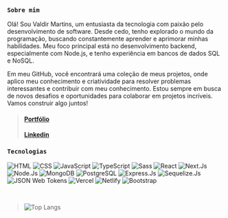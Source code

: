 ### `Sobre mim`
Olá! Sou Valdir Martins, um entusiasta da tecnologia com paixão pelo desenvolvimento de software. Desde cedo, tenho explorado o mundo da programação, buscando constantemente aprender e aprimorar minhas habilidades. Meu foco principal está no desenvolvimento backend, especialmente com Node.js, e tenho experiência em bancos de dados SQL e NoSQL.

Em meu GitHub, você encontrará uma coleção de meus projetos, onde aplico meu conhecimento e criatividade para resolver problemas interessantes e contribuir com meu conhecimento. Estou sempre em busca de novos desafios e oportunidades para colaborar em projetos incríveis. Vamos construir algo juntos!

> #### [Portfólio](https://portfolio-valdir-martins.netlify.app)
> #### [Linkedin](https://www.linkedin.com/in/valdiirmartiins)

### `Tecnologias`
![HTML](https://img.shields.io/badge/HTML5-E34F26?style=for-the-badge&logo=html5&logoColor=white)
![CSS](https://img.shields.io/badge/CSS3-1572B6?style=for-the-badge&logo=css3&logoColor=white)
![JavaScript](https://img.shields.io/badge/javascript-%23323330.svg?style=for-the-badge&logo=javascript&logoColor=%23F7DF1E)
![TypeScript](https://img.shields.io/badge/TypeScript-007ACC?style=for-the-badge&logo=typescript&logoColor=white)
![Sass](https://img.shields.io/badge/Sass-CC6699?style=for-the-badge&logo=sass&logoColor=white)
![React](https://img.shields.io/badge/React-20232A?style=for-the-badge&logo=react&logoColor=61DAFB)
![Next.Js](https://img.shields.io/badge/Next-black?style=for-the-badge&logo=next.js&logoColor=white)
![Node.Js](https://img.shields.io/badge/Node.js-43853D?style=for-the-badge&logo=node.js&logoColor=white)
![MongoDB](https://img.shields.io/badge/MongoDB-4EA94B?style=for-the-badge&logo=mongodb&logoColor=white)
![PostgreSQL](https://img.shields.io/badge/PostgreSQL-316192?style=for-the-badge&logo=postgresql&logoColor=white)
![Express.Js](https://img.shields.io/badge/Express.js-404D59?style=for-the-badge)
![Sequelize.Js](https://img.shields.io/badge/sequelize-323330?style=for-the-badge&logo=sequelize&logoColor=blue)
![JSON Web Tokens](https://img.shields.io/badge/json%20web%20tokens-323330?style=for-the-badge&logo=json-web-tokens&logoColor=pink)
![Vercel](https://img.shields.io/badge/Vercel-000000?style=for-the-badge&logo=vercel&logoColor=white)
![Netlify](https://img.shields.io/badge/Netlify-00C7B7?style=for-the-badge&logo=netlify&logoColor=white)
![Bootstrap](https://img.shields.io/badge/Bootstrap-563D7C?style=for-the-badge&logo=bootstrap&logoColor=white)

<br>

> ![Top Langs](https://github-readme-stats.vercel.app/api/top-langs/?username=ValdiirMartiins&theme=dark)
